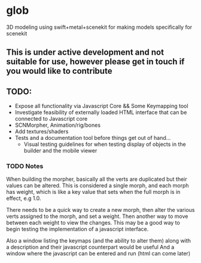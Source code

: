 # glob

3D modeling using swift+metal+scenekit for making models specifically for scenekit

## This is under active development and not suitable for use, however please get in touch if you would like to contribute

## TODO:

- Expose all functionality via Javascript Core && Some Keymapping tool
- Investigate feasibility of externally loaded HTML interface that can be connected to Javascript core
- SCNMorpher, Animation/rig/bones
- Add textures/shaders
- Tests and a documentation tool before things get out of hand...
    - Visual testing guidelines for when testing display of objects in the builder and the mobile viewer

### TODO Notes

When building the morpher, basically all the verts are duplicated but their values can be altered. This is considered a single morph, and each morph has weight, which is like a key value that sets when the full morph is in effect, e.g 1.0.

There needs to be a quick way to create a new morph, then alter the various verts assigned to the morph, and set a weight. Then another way to move between each weight to view the changes. This may be a good way to begin testing the implementation of a javascript interface.

Also a window listing the keymaps (and the ability to alter them) along with a description and their javascript counterpart would be useful
And a window where the javascript can be entered and run (html can come later)

